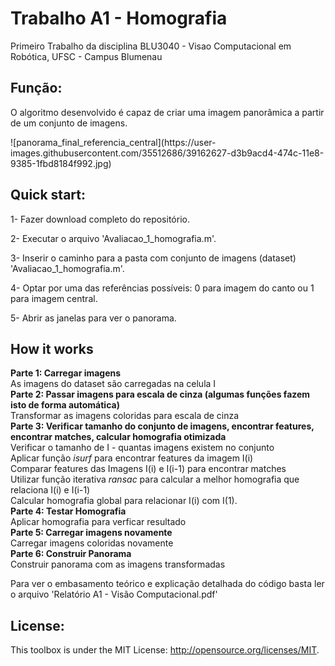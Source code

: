 # Trabalho A1 - Homografia

Primeiro Trabalho da disciplina BLU3040 - Visao Computacional em Robótica, UFSC - Campus Blumenau

## Função:
<p>O algoritmo desenvolvido é capaz de criar uma imagem panorâmica a partir de um conjunto de imagens.<p>
![panorama_final_referencia_central](https://user-images.githubusercontent.com/35512686/39162627-d3b9acd4-474c-11e8-9385-1fbd8184f992.jpg)

## Quick start:
<p>1- Fazer download completo do repositório.<p>
<p>2- Executar o arquivo 'Avaliacao_1_homografia.m'.<p>
<p>3- Inserir o caminho para a pasta com conjunto de imagens (dataset) 'Avaliacao_1_homografia.m'.<p>
<p>4- Optar por uma das referências possíveis: 0 para imagem do canto ou 1 para imagem central.<p>
<p>5- Abrir as janelas para ver o panorama.<p>

## How it works
**Parte 1: Carregar imagens**  
As imagens do dataset são carregadas na celula I  
**Parte 2: Passar imagens para escala de cinza (algumas funções fazem isto de forma automática)**  
 Transformar as imagens coloridas para escala de cinza  
**Parte 3: Verificar tamanho do conjunto de imagens, encontrar features, encontrar matches, calcular homografia otimizada**  
 Verificar o tamanho de I - quantas imagens existem no conjunto  
 Aplicar função _isurf_ para encontrar features da imagem I(i)  
 Comparar features das Imagens I(i) e I(i-1) para encontrar matches  
 Utilizar função iterativa _ransac_ para calcular a melhor homografia que relaciona I(i) e I(i-1)   
 Calcular homografia global para relacionar I(i) com I(1).  
**Parte 4: Testar Homografia**  
 Aplicar homografia para verficar resultado  
**Parte 5: Carregar imagens novamente**  
 Carregar imagens coloridas novamente  
**Parte 6: Construir Panorama**  
 Construir panorama com as imagens transformadas  


Para ver o embasamento teórico e explicação detalhada do código basta ler o arquivo 'Relatório A1 - Visão Computacional.pdf'

## License:
This toolbox is under the MIT License: http://opensource.org/licenses/MIT.
